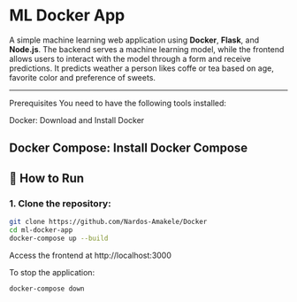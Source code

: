 # ML Docker App

A simple machine learning web application using **Docker**, **Flask**, and **Node.js**. The backend serves a machine learning model, while the frontend allows users to interact with the model through a form and receive predictions. It predicts weather a person likes coffe or tea based on age, favorite color and preference of sweets.

---
Prerequisites
You need to have the following tools installed:

Docker: Download and Install Docker

Docker Compose: Install Docker Compose
---
## 🚀 How to Run

### 1. Clone the repository:
```bash
git clone https://github.com/Nardos-Amakele/Docker
cd ml-docker-app
docker-compose up --build
```
Access the frontend at http://localhost:3000


To stop the application:
```bash
docker-compose down
```
